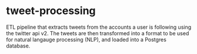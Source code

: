 # tweet-processing
ETL pipeline that extracts tweets from the accounts a user is following using the twitter api v2. The tweets are then transformed into a format to be used for natural langauge processing (NLP), and loaded into a Postgres database.

